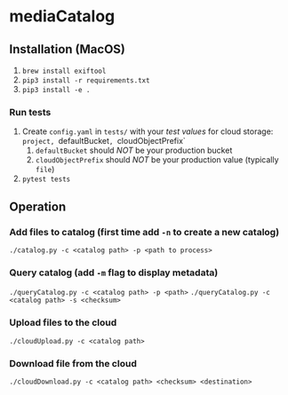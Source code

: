 # mediaCatalog

## Installation (MacOS)
1. `brew install exiftool`
2. `pip3 install -r requirements.txt`
3. `pip3 install -e .`

### Run tests
1. Create `config.yaml` in `tests/` with your *test values* for cloud storage: `project, `defaultBucket`, `cloudObjectPrefix`
    1. `defaultBucket` should *NOT* be your production bucket
    2. `cloudObjectPrefix` should *NOT* be your production value (typically `file`)
2. `pytest tests`

## Operation
### Add files to catalog (first time add `-n` to create a new catalog)
`./catalog.py -c <catalog path> -p <path to process>`

### Query catalog (add `-m` flag to display metadata)
`./queryCatalog.py -c <catalog path> -p <path>`
`./queryCatalog.py -c <catalog path> -s <checksum>`

### Upload files to the cloud
`./cloudUpload.py -c <catalog path>`

### Download file from the cloud
`./cloudDownload.py -c <catalog path> <checksum> <destination>`

